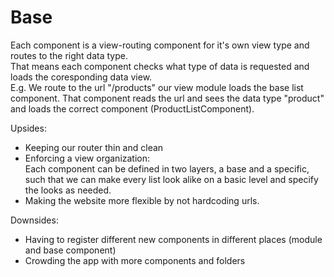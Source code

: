# Base

Each component is a view-routing component for it's own view type and routes to the right data type.  
That means each component checks what type of data is requested and loads the coresponding data view.  
E.g. We route to the url "/products" our view module loads the base list component.
That component reads the url and sees the data type "product" and loads the correct component (ProductListComponent).

Upsides: 
+ Keeping our router thin and clean
+ Enforcing a view organization:  
  Each component can be defined in two layers, a base and a specific, such that we can make every list look alike on a basic level and specify the looks as needed.
+ Making the website more flexible by not hardcoding urls.

Downsides: 

- Having to register different new components in different places (module and base component)
- Crowding the app with more components and folders
